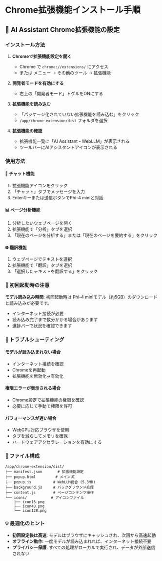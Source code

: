 # Chrome拡張機能インストール手順

## 🚀 AI Assistant Chrome拡張機能の設定

### インストール方法

1. **Chromeで拡張機能設定を開く**
   - Chrome で `chrome://extensions/` にアクセス
   - または メニュー → その他のツール → 拡張機能

2. **開発者モードを有効にする**
   - 右上の「開発者モード」トグルをONにする

3. **拡張機能を読み込む**
   - 「パッケージ化されていない拡張機能を読み込む」をクリック
   - `/app/chrome-extension/dist` フォルダを選択

4. **拡張機能の確認**
   - 拡張機能一覧に「AI Assistant - WebLLM」が表示される
   - ツールバーにAIアシスタントアイコンが表示される

### 使用方法

#### 💬 チャット機能
1. 拡張機能アイコンをクリック
2. 「チャット」タブでメッセージを入力
3. Enterキーまたは送信ボタンでPhi-4 miniと対話

#### 📊 ページ分析機能
1. 分析したいウェブページを開く
2. 拡張機能で「分析」タブを選択
3. 「現在のページを分析する」または「現在のページを要約する」をクリック

#### 🌐 翻訳機能
1. ウェブページでテキストを選択
2. 拡張機能で「翻訳」タブを選択
3. 「選択したテキストを翻訳する」をクリック

### 🎯 初回起動時の注意

**モデル読み込み時間**: 初回起動時は Phi-4 miniモデル（約5GB）のダウンロードと読み込みが必要です。
- インターネット接続が必要
- 読み込み完了まで数分かかる場合があります
- 進捗バーで状況を確認できます

### 🔧 トラブルシューティング

#### モデルが読み込まれない場合
- インターネット接続を確認
- Chromeを再起動
- 拡張機能を無効化→有効化

#### 権限エラーが表示される場合
- Chrome設定で拡張機能の権限を確認
- 必要に応じて手動で権限を許可

#### パフォーマンスが遅い場合
- WebGPU対応ブラウザを使用
- タブを減らしてメモリを確保
- ハードウェアアクセラレーションを有効にする

### 📁 ファイル構成

```
/app/chrome-extension/dist/
├── manifest.json       # 拡張機能設定
├── popup.html         # メインUI
├── popup.js          # WebLLM統合 (5.3MB)
├── background.js     # バックグラウンド処理
├── content.js        # ページコンテンツ操作
└── icons/           # アイコンファイル
    ├── icon16.png
    ├── icon48.png
    └── icon128.png
```

### 💡 最適化のヒント

- **初回設定後は高速**: モデルはブラウザにキャッシュされ、次回から高速起動
- **オフライン動作**: 一度モデルが読み込まれれば、インターネット接続不要
- **プライバシー保護**: すべての処理がローカルで実行され、データが外部送信されない